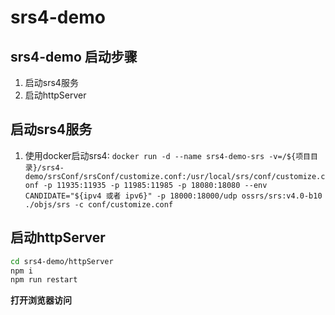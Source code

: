 # srs4-demo

## srs4-demo 启动步骤

1. 启动srs4服务
1. 启动httpServer

## 启动srs4服务

1. 使用docker启动srs4: `docker run -d --name srs4-demo-srs -v=/${项目目录}/srs4-demo/srsConf/srsConf/customize.conf:/usr/local/srs/conf/customize.conf -p 11935:11935 -p 11985:11985 -p 18080:18080 --env CANDIDATE="${ipv4 或者 ipv6}" -p 18000:18000/udp ossrs/srs:v4.0-b10 ./objs/srs -c conf/customize.conf`

## 启动httpServer

```bash
cd srs4-demo/httpServer
npm i
npm run restart
```
**打开浏览器访问**